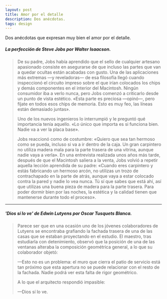 ```yaml
---
layout: post
title: Amor por el detalle
description: Dos anécdotas.
tags: design
---
```


Dos anécdotas que expresan muy bien el amor por el detalle.

##### La perfección de Steve Jobs por Walter Isaacson.

> De su padre, Jobs había aprendido que el sello de cualquier artesano apasionado
> consiste en asegurarse de que incluso las partes que van a quedar ocultas están
> acabadas con gusto. Una de las aplicaciones más extremas —y reveladoras— de esa
> filosofía llegó cuando inspeccionó el circuito impreso sobre el que irían
> colocados los chips y demás componentes en el interior del Macintosh. Ningún
> consumidor iba a verlo nunca, pero Jobs comenzó a criticarlo desde un punto de
> vista estético. «Esta parte es preciosa —opinó—, pero fíjate en todos esos
> chips de memoria. Esto es muy feo, las líneas están demasiado juntas».
>
> Uno de los nuevos ingenieros lo interrumpió y le preguntó qué importancia tenía
> aquello. «Lo único que importa es si funciona bien. Nadie va a ver la placa
> base».
>
> Jobs reaccionó como de costumbre: «Quiero que sea tan hermoso como se pueda,
> incluso si va a ir dentro de la caja. Un gran carpintero no utiliza madera mala
> para la parte trasera de una vitrina, aunque nadie vaya a verla». En una
> entrevista realizada unos años más tarde, después de que el Macintosh saliera a
> la venta, Jobs volvió a repetir aquella lección aprendida de su padre: «Cuando
> eres carpintero y estás fabricando un hermoso arcón, no utilizas un trozo de
> contrachapado en la parte de atrás, aunque vaya a estar colocado contra la
> pared y nadie lo vea nunca. Tú sí que sabes que está ahí, así que utilizas una
> buena pieza de madera para la parte trasera. Para poder dormir bien por las
> noches, la estética y la calidad tienen que mantenerse durante todo el
> proceso».

---

##### 'Dios sí lo ve' de Edwin Lutyens por Oscar Tusquets Blanca.

> Parece ser que en una ocasión uno de los jóvenes colaboradores de Lutyens se
> encontraba grafiando la fachada trasera de una de las casas que se estaban
> proyectando en el estudio. El maestro, tras estudiarla con detenimiento,
> observó que la posición de una de las ventanas alteraba la composición
> geométrica general, a lo que su colaborador objetó:
>
> —Esto no es un problema: el muro que cierra el patio de servicio está tan
> próximo que esta apertura no se puede relacionar con el resto de la fachada.
> Nadie podrá ver esta falta de rigor geométrico.
>
> A lo que el arquitecto respondió impasible:
>
> —Dios sí lo ve.
